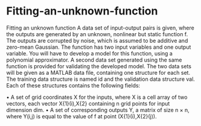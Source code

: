 # Fitting-an-unknown-function

Fitting an unknown function A data set of input-output pairs is given, where the outputs are generated by an unknown, nonlinear but static function f.
The outputs are corrupted by noise, which is assumed to be additive and zero-mean Gaussian. The function has two input variables and one output variable.
You will have to develop a model for this function, using a polynomial approximator. A second data set generated using the same function is provided for validating the developed model.
The two data sets will be given as a MATLAB data file, containing one structure for each set. The training data structure is named id and the validation data structure val. 
Each of these structures contains the following fields:

• A set of grid coordinates X for the inputs, where X is a cell array of two vectors, each vector X{1}(i),X{2} containing n grid points for input dimension dim.
• A set of corresponding outputs Y, a matrix of size n × n, where Y(i,j) is equal to the value of f at point (X{1}(i),X{2}(j)).
